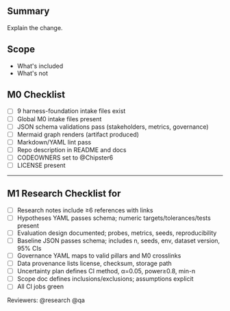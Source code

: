 ## Summary

Explain the change.

## Scope

- What's included
- What's not

## M0 Checklist

- [ ] 9 harness-foundation intake files exist
- [ ] Global M0 intake files present
- [ ] JSON schema validations pass (stakeholders, metrics, governance)
- [ ] Mermaid graph renders (artifact produced)
- [ ] Markdown/YAML lint pass
- [ ] Repo description in README and docs
- [ ] CODEOWNERS set to @Chipster6
- [ ] LICENSE present

---

## M1 Research Checklist for <FEATURE>
- [ ] Research notes include ≥6 references with links
- [ ] Hypotheses YAML passes schema; numeric targets/tolerances/tests present
- [ ] Evaluation design documented; probes, metrics, seeds, reproducibility
- [ ] Baseline JSON passes schema; includes n, seeds, env, dataset version, 95% CIs
- [ ] Governance YAML maps to valid pillars and M0 crosslinks
- [ ] Data provenance lists license, checksum, storage path
- [ ] Uncertainty plan defines CI method, α=0.05, power≥0.8, min-n
- [ ] Scope doc defines inclusions/exclusions; assumptions explicit
- [ ] All CI jobs green

Reviewers: @research @qa
